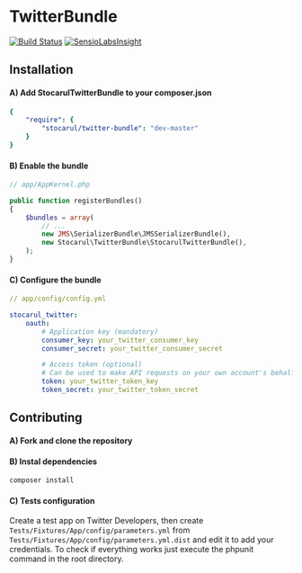 TwitterBundle
=============

[![Build Status](https://api.shippable.com/projects/53e31b13b405175800821401/badge/master)](https://www.shippable.com/projects/53e31b13b405175800821401/builds/16)
[![SensioLabsInsight](https://insight.sensiolabs.com/projects/995faa5d-027d-409c-a11f-595e285baa12/mini.png)](https://insight.sensiolabs.com/projects/995faa5d-027d-409c-a11f-595e285baa12)

## Installation

#### A) Add StocarulTwitterBundle to your composer.json

```yaml
{
    "require": {
        "stocarul/twitter-bundle": "dev-master"
    }
}
```

#### B) Enable the bundle

```php
// app/AppKernel.php

public function registerBundles()
{
    $bundles = array(
        // ...
        new JMS\SerializerBundle\JMSSerializerBundle(),
        new Stocarul\TwitterBundle\StocarulTwitterBundle(),
    );
}
```

#### C) Configure the bundle

```yaml
// app/config/config.yml

stocarul_twitter:
    oauth:
        # Application key (mandatory)
        consumer_key: your_twitter_consumer_key
        consumer_secret: your_twitter_consumer_secret

        # Access token (optional)
        # Can be used to make API requests on your own account's behalf
        token: your_twitter_token_key
        token_secret: your_twitter_token_secret
```

## Contributing

#### A) Fork and clone the repository

#### B) Instal dependencies

```bash
composer install
```

#### C) Tests configuration

Create a test app on Twitter Developers, then create `Tests/Fixtures/App/config/parameters.yml` from `Tests/Fixtures/App/config/parameters.yml.dist` and edit it to add your credentials. To check if everything works just execute the phpunit command in the root directory.
